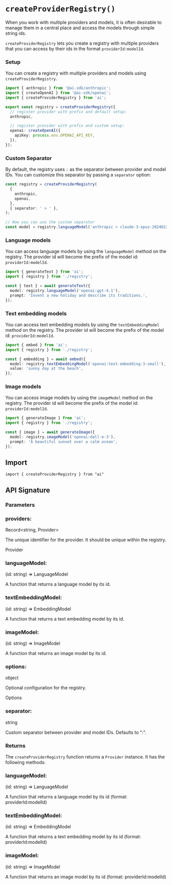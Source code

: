 # `createProviderRegistry()`

When you work with multiple providers and models, it is often desirable to manage them
in a central place and access the models through simple string ids.

`createProviderRegistry` lets you create a registry with multiple providers that you
can access by their ids in the format `providerId:modelId`.

### Setup

You can create a registry with multiple providers and models using `createProviderRegistry`.

```ts
import { anthropic } from '@ai-sdk/anthropic';
import { createOpenAI } from '@ai-sdk/openai';
import { createProviderRegistry } from 'ai';

export const registry = createProviderRegistry({
  // register provider with prefix and default setup:
  anthropic,

  // register provider with prefix and custom setup:
  openai: createOpenAI({
    apiKey: process.env.OPENAI_API_KEY,
  }),
});
```

### Custom Separator

By default, the registry uses `:` as the separator between provider and model IDs. You can customize this separator by passing a `separator` option:

```ts
const registry = createProviderRegistry(
  {
    anthropic,
    openai,
  },
  { separator: ' > ' },
);

// Now you can use the custom separator
const model = registry.languageModel('anthropic > claude-3-opus-20240229');
```

### Language models

You can access language models by using the `languageModel` method on the registry.
The provider id will become the prefix of the model id: `providerId:modelId`.

```ts
import { generateText } from 'ai';
import { registry } from './registry';

const { text } = await generateText({
  model: registry.languageModel('openai:gpt-4.1'),
  prompt: 'Invent a new holiday and describe its traditions.',
});
```

### Text embedding models

You can access text embedding models by using the `textEmbeddingModel` method on the registry.
The provider id will become the prefix of the model id: `providerId:modelId`.

```ts
import { embed } from 'ai';
import { registry } from './registry';

const { embedding } = await embed({
  model: registry.textEmbeddingModel('openai:text-embedding-3-small'),
  value: 'sunny day at the beach',
});
```

### Image models

You can access image models by using the `imageModel` method on the registry.
The provider id will become the prefix of the model id: `providerId:modelId`.

```ts
import { generateImage } from 'ai';
import { registry } from './registry';

const { image } = await generateImage({
  model: registry.imageModel('openai:dall-e-3'),
  prompt: 'A beautiful sunset over a calm ocean',
});
```

## Import

```
import { createProviderRegistry } from "ai"
```

## API Signature

### Parameters

### providers:

Record<string, Provider>

The unique identifier for the provider. It should be unique within the registry.

Provider

### languageModel:

(id: string) => LanguageModel

A function that returns a language model by its id.

### textEmbeddingModel:

(id: string) => EmbeddingModel<string>

A function that returns a text embedding model by its id.

### imageModel:

(id: string) => ImageModel

A function that returns an image model by its id.

### options:

object

Optional configuration for the registry.

Options

### separator:

string

Custom separator between provider and model IDs. Defaults to ":".

### Returns

The `createProviderRegistry` function returns a `Provider` instance. It has the following methods:

### languageModel:

(id: string) => LanguageModel

A function that returns a language model by its id (format: providerId:modelId)

### textEmbeddingModel:

(id: string) => EmbeddingModel<string>

A function that returns a text embedding model by its id (format: providerId:modelId)

### imageModel:

(id: string) => ImageModel

A function that returns an image model by its id (format: providerId:modelId)
